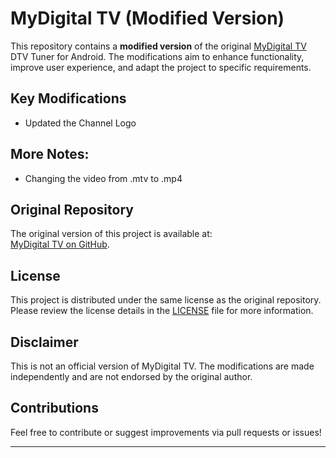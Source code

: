 # MyDigital TV (Modified Version)

This repository contains a **modified version** of the original [MyDigital TV](https://www.myphone.com.ph/product/myphone-dtv-dongle/) DTV Tuner for Android. The modifications aim to enhance functionality, improve user experience, and adapt the project to specific requirements.

## Key Modifications
  - Updated the Channel Logo

## More Notes:
 - Changing the video from .mtv to .mp4


## Original Repository
The original version of this project is available at:  
[MyDigital TV on GitHub](https://www.myphone.com.ph/product/myphone-dtv-dongle/).

## License
This project is distributed under the same license as the original repository. Please review the license details in the [LICENSE](LICENSE) file for more information.

## Disclaimer
This is not an official version of MyDigital TV. The modifications are made independently and are not endorsed by the original author.

## Contributions
Feel free to contribute or suggest improvements via pull requests or issues!

---
